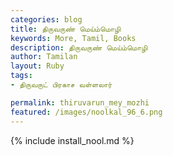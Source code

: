 ```yaml
---  
categories: blog  
title: திருவருண் மெய்ம்மொழி
keywords: More, Tamil, Books  
description: திருவருண் மெய்ம்மொழி
author: Tamilan  
layout: Ruby  
tags:     
- திருவருட் பிரகாச வள்ளலார்

permalink: thiruvarun_mey_mozhi  
featured: /images/noolkal_96_6.png  
---  
```

{% include install_nool.md %} 

